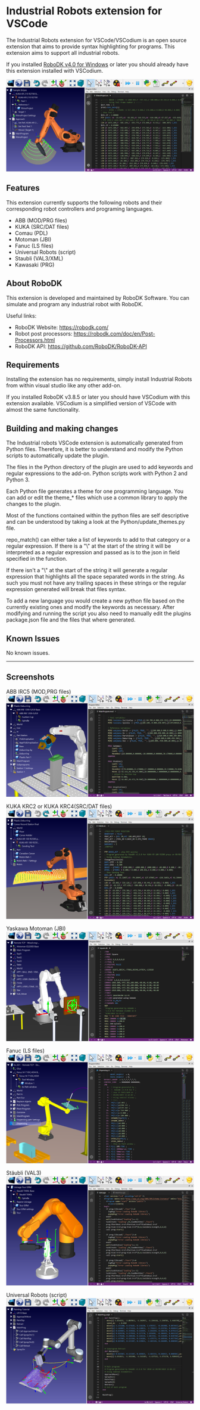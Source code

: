 # Industrial Robots extension for VSCode

The Industrial Robots extension for VSCode/VSCodium is an open source extension that aims to provide syntax highlighting for programs. This extension aims to support all industrial robots.

If you installed [RoboDK v4.0 for Windows](https://robodk.com/download) or later you should already have this extension installed with VSCodium.

![VSCode in RoboDK](/screenshots/VSCode-in-RoboDK.png)

## Features

This extension currently supports the following robots and their corresponding robot controllers and programing languages.
 - ABB (MOD/PRG files)
 - KUKA (SRC/DAT files)
 - Comau (PDL)
 - Motoman (JBI)
 - Fanuc (LS files)
 - Universal Robots (script)
 - Staubli (VAL3/XML)
 - Kawasaki (PRG)

## About RoboDK

This extension is developed and maintained by RoboDK Software. You can simulate and program any industrial robot with RoboDK. 

Useful links:
 - RoboDK Website: https://robodk.com/
 - Robot post processors: https://robodk.com/doc/en/Post-Processors.html
 - RoboDK API: https://github.com/RoboDK/RoboDK-API
 
## Requirements

Installing the extension has no requirements, simply install Industrial Robots from within visual studio like any other add-on.

If you installed RoboDK v3.8.5 or later you should have VSCodium with this extension available. VSCodium is a simplified version of VSCode with almost the same functionality.

## Building and making changes

The Industrial robots VSCode extension is automatically generated from Python files. Therefore, it is better to understand and modify the Python scripts to automatically update the plugin.

The files in the Python directory of the plugin are used to add keywords and regular expressions to the add-on. Python scripts work with Python 2 and Python 3. 

Each Python file generates a theme for one programming language. You can add or edit the theme_* files which use a common library to apply the changes to the plugin.

Most of the functions contained within the python files are self descriptive and can be understood by taking a look at the Python/update_themes.py file.

repo_match() can either take a list of keywords to add to that category or a regular expression. If there is a "\\" at the start of the string it will be interpreted as a regular expression and passed as is to the json in field specified in the function.

If there isn't a "\\" at the start of the string it will generate a regular expression that highlights all the space separated words in the string. As such you must not have any trailing spaces in these strings or the regular expression generated will break that files syntax.

To add a new language you would create a new python file based on the currently existing ones and modify the keywords as necessary. After modifying and running the script you also need to manually edit the plugins package.json file and the files that where generated.

## Known Issues

No known issues.

-----------------------------------------------------------------------------------------------------------

## Screenshots

ABB IRC5 (MOD,PRG files)
![ABB](/screenshots/ABB.PNG)

KUKA KRC2 or KUKA KRC4(SRC/DAT files)
![KUKA](/screenshots/KUKA.PNG)

Yaskawa Motoman (JBI)
![Motoman JBI](/screenshots/Motoman.PNG)

Fanuc (LS files)
![Fanuc LS](/screenshots/Fanuc-LS.PNG)

Stäubli (VAL3)
![Saubli VAL3](/screenshots/Staubli.PNG)

Universal Robots (script)
![Universal Robots](/screenshots/Universal-Robots.PNG)

